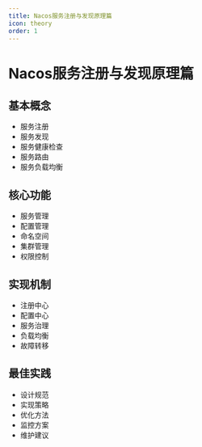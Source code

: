 ```yaml
---
title: Nacos服务注册与发现原理篇
icon: theory
order: 1
---
```


# Nacos服务注册与发现原理篇

## 基本概念
- 服务注册
- 服务发现
- 服务健康检查
- 服务路由
- 服务负载均衡

## 核心功能
- 服务管理
- 配置管理
- 命名空间
- 集群管理
- 权限控制

## 实现机制
- 注册中心
- 配置中心
- 服务治理
- 负载均衡
- 故障转移

## 最佳实践
- 设计规范
- 实现策略
- 优化方法
- 监控方案
- 维护建议
